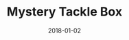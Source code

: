 ---
layout: site
title: "Mystery Tackle Box"
date: 2018-01-02
categories: [community]
version: 4.2.4
major: 4
minor: 2
patch: 4
slug: mystery-tackle-box
link: https://mysterytacklebox.com/
permalink: /sites/:slug
---